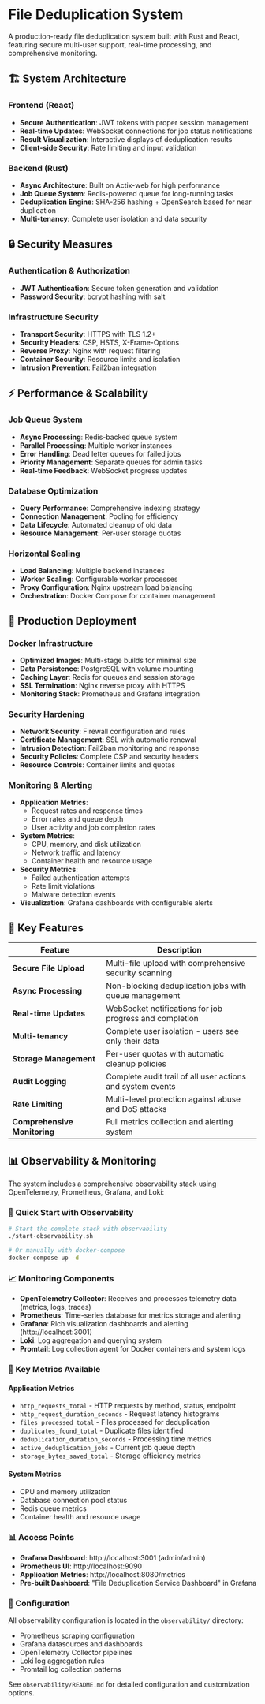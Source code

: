 # File Deduplication System

A production-ready file deduplication system built with Rust and React, featuring secure multi-user support, real-time processing, and comprehensive monitoring.

## 🏗️ System Architecture

### Frontend (React)

- **Secure Authentication**: JWT tokens with proper session management
- **Real-time Updates**: WebSocket connections for job status notifications
- **Result Visualization**: Interactive displays of deduplication results
- **Client-side Security**: Rate limiting and input validation

### Backend (Rust)

- **Async Architecture**: Built on Actix-web for high performance
- **Job Queue System**: Redis-powered queue for long-running tasks
- **Deduplication Engine**: SHA-256 hashing + OpenSearch based for near duplication
- **Multi-tenancy**: Complete user isolation and data security

## 🔒 Security Measures

### Authentication & Authorization

- **JWT Authentication**: Secure token generation and validation
- **Password Security**: bcrypt hashing with salt

### Infrastructure Security

- **Transport Security**: HTTPS with TLS 1.2+
- **Security Headers**: CSP, HSTS, X-Frame-Options
- **Reverse Proxy**: Nginx with request filtering
- **Container Security**: Resource limits and isolation
- **Intrusion Prevention**: Fail2ban integration

## ⚡ Performance & Scalability

### Job Queue System

- **Async Processing**: Redis-backed queue system
- **Parallel Processing**: Multiple worker instances
- **Error Handling**: Dead letter queues for failed jobs
- **Priority Management**: Separate queues for admin tasks
- **Real-time Feedback**: WebSocket progress updates

### Database Optimization

- **Query Performance**: Comprehensive indexing strategy
- **Connection Management**: Pooling for efficiency
- **Data Lifecycle**: Automated cleanup of old data
- **Resource Management**: Per-user storage quotas

### Horizontal Scaling

- **Load Balancing**: Multiple backend instances
- **Worker Scaling**: Configurable worker processes
- **Proxy Configuration**: Nginx upstream load balancing
- **Orchestration**: Docker Compose for container management

## 🐳 Production Deployment

### Docker Infrastructure

- **Optimized Images**: Multi-stage builds for minimal size
- **Data Persistence**: PostgreSQL with volume mounting
- **Caching Layer**: Redis for queues and session storage
- **SSL Termination**: Nginx reverse proxy with HTTPS
- **Monitoring Stack**: Prometheus and Grafana integration

### Security Hardening

- **Network Security**: Firewall configuration and rules
- **Certificate Management**: SSL with automatic renewal
- **Intrusion Detection**: Fail2ban monitoring and response
- **Security Policies**: Complete CSP and security headers
- **Resource Controls**: Container limits and quotas

### Monitoring & Alerting

- **Application Metrics**:
  - Request rates and response times
  - Error rates and queue depth
  - User activity and job completion rates
- **System Metrics**:
  - CPU, memory, and disk utilization
  - Network traffic and latency
  - Container health and resource usage
- **Security Metrics**:
  - Failed authentication attempts
  - Rate limit violations
  - Malware detection events
- **Visualization**: Grafana dashboards with configurable alerts

## 🚀 Key Features

| Feature                      | Description                                                |
| ---------------------------- | ---------------------------------------------------------- |
| **Secure File Upload**       | Multi-file upload with comprehensive security scanning     |
| **Async Processing**         | Non-blocking deduplication jobs with queue management      |
| **Real-time Updates**        | WebSocket notifications for job progress and completion    |
| **Multi-tenancy**            | Complete user isolation - users see only their data        |
| **Storage Management**       | Per-user quotas with automatic cleanup policies            |
| **Audit Logging**            | Complete audit trail of all user actions and system events |
| **Rate Limiting**            | Multi-level protection against abuse and DoS attacks       |
| **Comprehensive Monitoring** | Full metrics collection and alerting system                |

## 📊 Observability & Monitoring

The system includes a comprehensive observability stack using OpenTelemetry, Prometheus, Grafana, and Loki:

### 🚀 Quick Start with Observability

```bash
# Start the complete stack with observability
./start-observability.sh

# Or manually with docker-compose
docker-compose up -d
```

### 📈 Monitoring Components

- **OpenTelemetry Collector**: Receives and processes telemetry data (metrics, logs, traces)
- **Prometheus**: Time-series database for metrics storage and alerting
- **Grafana**: Rich visualization dashboards and alerting (http://localhost:3001)
- **Loki**: Log aggregation and querying system
- **Promtail**: Log collection agent for Docker containers and system logs

### 🎯 Key Metrics Available

#### Application Metrics

- `http_requests_total` - HTTP requests by method, status, endpoint
- `http_request_duration_seconds` - Request latency histograms
- `files_processed_total` - Files processed for deduplication
- `duplicates_found_total` - Duplicate files identified
- `deduplication_duration_seconds` - Processing time metrics
- `active_deduplication_jobs` - Current job queue depth
- `storage_bytes_saved_total` - Storage efficiency metrics

#### System Metrics

- CPU and memory utilization
- Database connection pool status
- Redis queue metrics
- Container health and resource usage

### 📊 Access Points

- **Grafana Dashboard**: http://localhost:3001 (admin/admin)
- **Prometheus UI**: http://localhost:9090
- **Application Metrics**: http://localhost:8080/metrics
- **Pre-built Dashboard**: "File Deduplication Service Dashboard" in Grafana

### 🔧 Configuration

All observability configuration is located in the `observability/` directory:

- Prometheus scraping configuration
- Grafana datasources and dashboards
- OpenTelemetry Collector pipelines
- Loki log aggregation rules
- Promtail log collection patterns

See `observability/README.md` for detailed configuration and customization options.
